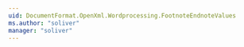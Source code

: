 ```yaml
---
uid: DocumentFormat.OpenXml.Wordprocessing.FootnoteEndnoteValues
ms.author: "soliver"
manager: "soliver"
---
```

